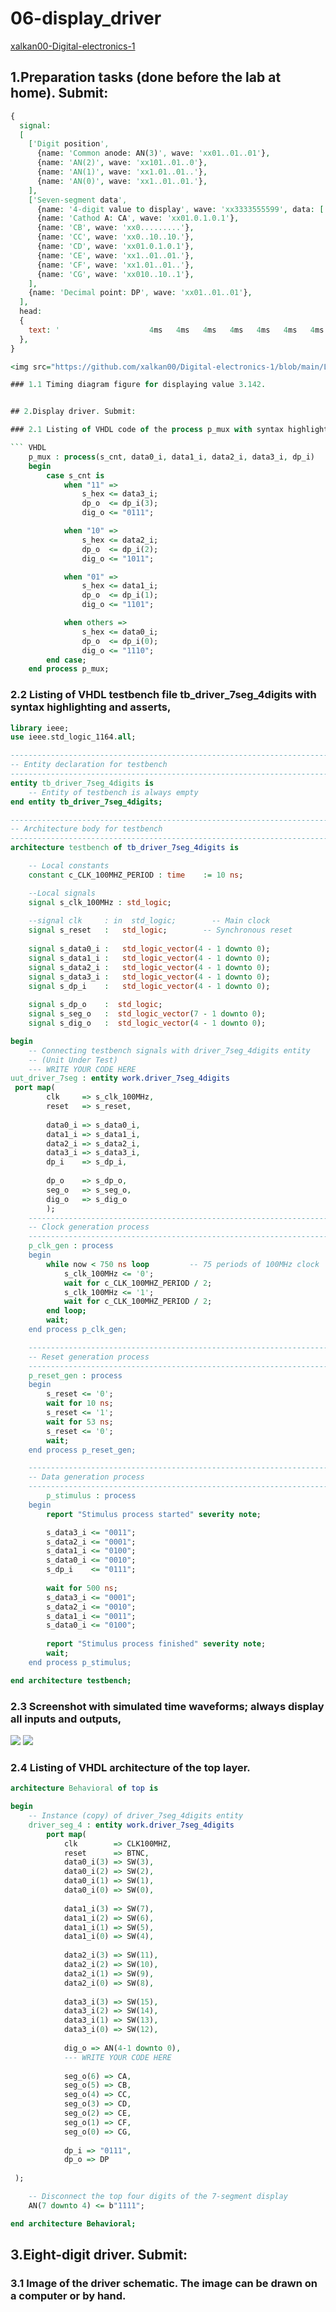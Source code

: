 # 06-display_driver
[xalkan00-Digital-electronics-1](https://github.com/xalkan00/Digital-electronics-1)



## 1.Preparation tasks (done before the lab at home). Submit:
``` vhdl
{
  signal:
  [
    ['Digit position',
      {name: 'Common anode: AN(3)', wave: 'xx01..01..01'},
      {name: 'AN(2)', wave: 'xx101..01..0'},
      {name: 'AN(1)', wave: 'xx1.01..01..'},
      {name: 'AN(0)', wave: 'xx1..01..01.'},
    ],
    ['Seven-segment data',
      {name: '4-digit value to display', wave: 'xx3333555599', data: ['3','1','4','2','3','1','4','2','3','1']},
      {name: 'Cathod A: CA', wave: 'xx01.0.1.0.1'},
      {name: 'CB', wave: 'xx0.........'},
      {name: 'CC', wave: 'xx0..10..10.'},
      {name: 'CD', wave: 'xx01.0.1.0.1'},
      {name: 'CE', wave: 'xx1..01..01.'},
      {name: 'CF', wave: 'xx1.01..01..'},
      {name: 'CG', wave: 'xx010..10..1'},
    ],
    {name: 'Decimal point: DP', wave: 'xx01..01..01'},
  ],
  head:
  {
    text: '                    4ms   4ms   4ms   4ms   4ms   4ms   4ms   4ms   4ms   4ms',
  },
}

<img src="https://github.com/xalkan00/Digital-electronics-1/blob/main/Labs/06-display_driver/image/1.png" />

### 1.1 Timing diagram figure for displaying value 3.142.


## 2.Display driver. Submit:

### 2.1 Listing of VHDL code of the process p_mux with syntax highlighting.

``` VHDL
    p_mux : process(s_cnt, data0_i, data1_i, data2_i, data3_i, dp_i)
    begin
        case s_cnt is
            when "11" =>
                s_hex <= data3_i;
                dp_o  <= dp_i(3);
                dig_o <= "0111";

            when "10" =>
                s_hex <= data2_i;
                dp_o  <= dp_i(2);
                dig_o <= "1011";

            when "01" =>
                s_hex <= data1_i;
                dp_o  <= dp_i(1);
                dig_o <= "1101";

            when others =>
                s_hex <= data0_i;
                dp_o  <= dp_i(0);
                dig_o <= "1110";
        end case;
    end process p_mux;
```

### 2.2 Listing of VHDL testbench file tb_driver_7seg_4digits with syntax highlighting and asserts,

``` VHDL
library ieee;
use ieee.std_logic_1164.all;

------------------------------------------------------------------------
-- Entity declaration for testbench
------------------------------------------------------------------------
entity tb_driver_7seg_4digits is
    -- Entity of testbench is always empty
end entity tb_driver_7seg_4digits;

------------------------------------------------------------------------
-- Architecture body for testbench
------------------------------------------------------------------------
architecture testbench of tb_driver_7seg_4digits is

    -- Local constants
    constant c_CLK_100MHZ_PERIOD : time    := 10 ns;

    --Local signals
    signal s_clk_100MHz : std_logic;
    
    --signal clk     : in  std_logic;        -- Main clock        
    signal s_reset   :   std_logic;        -- Synchronous reset 
                                                         
    signal s_data0_i :   std_logic_vector(4 - 1 downto 0);      
    signal s_data1_i :   std_logic_vector(4 - 1 downto 0);      
    signal s_data2_i :   std_logic_vector(4 - 1 downto 0);      
    signal s_data3_i :   std_logic_vector(4 - 1 downto 0);      
    signal s_dp_i    :   std_logic_vector(4 - 1 downto 0);      
                                                         
    signal s_dp_o    :  std_logic;                             
    signal s_seg_o   :  std_logic_vector(7 - 1 downto 0);      
    signal s_dig_o   :  std_logic_vector(4 - 1 downto 0);                                                          

begin
    -- Connecting testbench signals with driver_7seg_4digits entity
    -- (Unit Under Test)
    --- WRITE YOUR CODE HERE
uut_driver_7seg : entity work.driver_7seg_4digits
 port map(
        clk     => s_clk_100MHz,
        reset   => s_reset,
               
        data0_i => s_data0_i,
        data1_i => s_data1_i,
        data2_i => s_data2_i,
        data3_i => s_data3_i,
        dp_i    => s_dp_i,
               
        dp_o    => s_dp_o,
        seg_o   => s_seg_o,
        dig_o   => s_dig_o 
        );
    --------------------------------------------------------------------
    -- Clock generation process
    --------------------------------------------------------------------
    p_clk_gen : process
    begin
        while now < 750 ns loop         -- 75 periods of 100MHz clock
            s_clk_100MHz <= '0';
            wait for c_CLK_100MHZ_PERIOD / 2;
            s_clk_100MHz <= '1';
            wait for c_CLK_100MHZ_PERIOD / 2;
        end loop;
        wait;
    end process p_clk_gen;

    --------------------------------------------------------------------
    -- Reset generation process
    --------------------------------------------------------------------
    p_reset_gen : process
    begin
        s_reset <= '0';
        wait for 10 ns;         
        s_reset <= '1';                 
        wait for 53 ns;         
        s_reset <= '0';
        wait;
    end process p_reset_gen;

    --------------------------------------------------------------------
    -- Data generation process
    --------------------------------------------------------------------
        p_stimulus : process
    begin
        report "Stimulus process started" severity note;

        s_data3_i <= "0011";
        s_data2_i <= "0001";
        s_data1_i <= "0100";
        s_data0_i <= "0010";
        s_dp_i    <= "0111";
        
        wait for 500 ns;
        s_data3_i <= "0001";
        s_data2_i <= "0010";
        s_data1_i <= "0011";
        s_data0_i <= "0100";
        
        report "Stimulus process finished" severity note;
        wait;
    end process p_stimulus;

end architecture testbench;
```

### 2.3 Screenshot with simulated time waveforms; always display all inputs and outputs,
<img src="https://github.com/xalkan00/Digital-electronics-1/blob/main/Labs/06-display_driver/image/simulace%201.png" />
<img src="https://github.com/xalkan00/Digital-electronics-1/blob/main/Labs/06-display_driver/image/simulace%202.png" />

### 2.4 Listing of VHDL architecture of the top layer.

``` VHDL
architecture Behavioral of top is

begin
    -- Instance (copy) of driver_7seg_4digits entity
    driver_seg_4 : entity work.driver_7seg_4digits
        port map(
            clk        => CLK100MHZ,
            reset      => BTNC,
            data0_i(3) => SW(3),
            data0_i(2) => SW(2),
            data0_i(1) => SW(1),
            data0_i(0) => SW(0),
            
            data1_i(3) => SW(7),
            data1_i(2) => SW(6),
            data1_i(1) => SW(5),
            data1_i(0) => SW(4),
            
            data2_i(3) => SW(11),
            data2_i(2) => SW(10),
            data2_i(1) => SW(9),
            data2_i(0) => SW(8),
            
            data3_i(3) => SW(15),
            data3_i(2) => SW(14),
            data3_i(1) => SW(13),
            data3_i(0) => SW(12),
            
            dig_o => AN(4-1 downto 0),
            --- WRITE YOUR CODE HERE
            
            seg_o(6) => CA,
            seg_o(5) => CB,
            seg_o(4) => CC,
            seg_o(3) => CD,
            seg_o(2) => CE,
            seg_o(1) => CF,
            seg_o(0) => CG,
            
            dp_i => "0111",
            dp_o => DP
            
 );

    -- Disconnect the top four digits of the 7-segment display
    AN(7 downto 4) <= b"1111";

end architecture Behavioral;
```

## 3.Eight-digit driver. Submit:

### 3.1 Image of the driver schematic. The image can be drawn on a computer or by hand.
